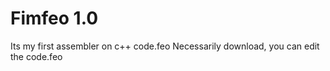 # Fimfeo 1.0
Its my first assembler on c++
code.feo Necessarily download, you can edit the code.feo
